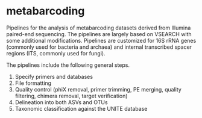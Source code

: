 # metabarcoding

Pipelines for the analysis of metabarcoding datasets derived from Illumina paired-end sequencing. The pipelines are largely based on VSEARCH with some additional modifications. Pipelines are customized for 16S rRNA genes (commonly used for bacteria and archaea) and internal transcribed spacer regions (ITS, commonly used for fungi).

The pipelines include the following general steps.
1) Specify primers and databases
2) File formatting
3) Quality control (phiX removal, primer trimming, PE merging, quality filtering, chimera removal, target verification)
4) Delineation into both ASVs and OTUs
5) Taxonomic classification against the UNITE database
